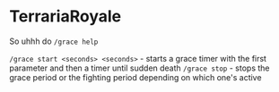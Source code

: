 # TerrariaRoyale
So uhhh do `/grace help`

`/grace start <seconds> <seconds>` - starts a grace timer with the first parameter and then a timer until sudden death
`/grace stop` - stops the grace period or the fighting period depending on which one's active
